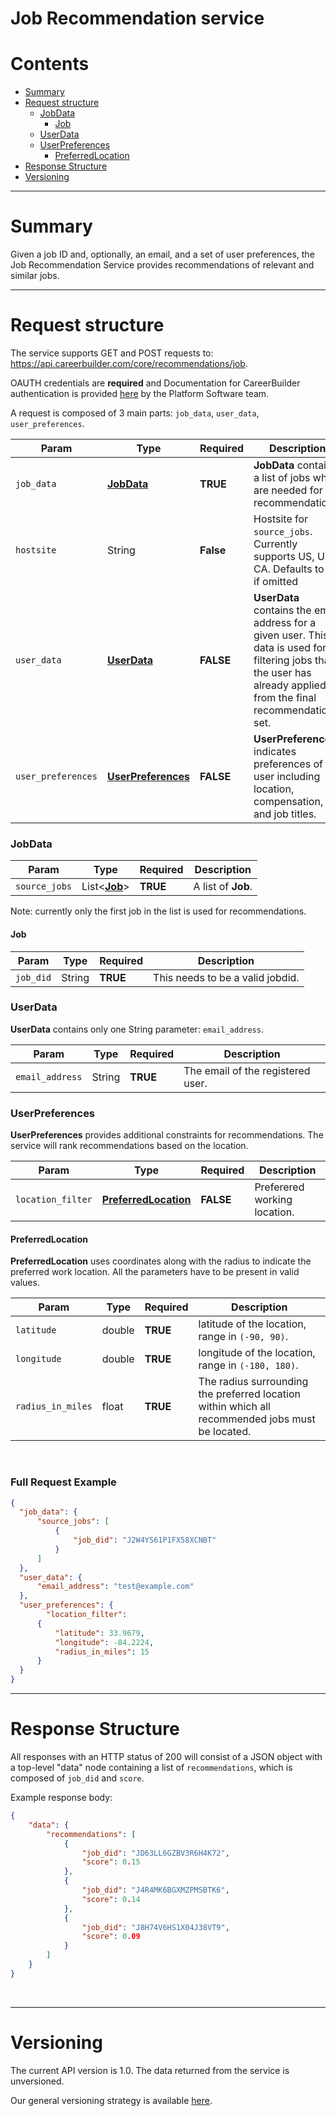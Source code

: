 # Job Recommendation service
# Contents

- [Summary](#summary)
- [Request structure](#request-structure)
  - [JobData](#jobdata)
    - [Job](#job)
  - [UserData](#userdata)
  - [UserPreferences](#userpreferences)
    - [PreferredLocation](#preferredlocation)
- [Response Structure](#response-structure)
- [Versioning](#versioning)

----------------------------
# Summary

Given a job ID and, optionally, an email, and a set of user preferences, the Job Recommendation Service provides recommendations of relevant and similar jobs.

----------------------------
# Request structure
The service supports GET and POST requests to:
https://api.careerbuilder.com/core/recommendations/job.

OAUTH credentials are **required** and Documentation for CareerBuilder authentication is provided [here](https://apimanagement.cbplatform.link/#/oauth/faq) by the Platform Software team.

A request is composed of 3 main parts:
`job_data`, `user_data`, `user_preferences`.

| Param    | Type | Required | Description |
|----------|------|----------|-------------|
| `job_data` | [**JobData**](#jobdata) | **TRUE** | **JobData** contains a list of jobs which are needed for recommendations.
| `hostsite` | String | **False** | Hostsite for `source_jobs`. Currently supports US, UK, CA. Defaults to US if omitted 
| `user_data` | [**UserData**](#userdata) | **FALSE** | **UserData** contains the  email address for a given user. This data is used for filtering jobs that the user has already applied to from the final recommendations set.
| `user_preferences` | [**UserPreferences**](#userpreferences) | **FALSE** | **UserPreferences** indicates preferences of the user including location, compensation, and job titles.

### JobData
| Param    | Type | Required | Description |
|----------|------|----------|-------------|
| `source_jobs` | List<[**Job**](#job)> | **TRUE** | A list of **Job**.

Note: currently only the first job in the list is used for recommendations.

#### Job
| Param    | Type | Required | Description |
|----------|------|----------|-------------|
| `job_did` | String | **TRUE** | This needs to be a valid jobdid.

### UserData
**UserData** contains only one String parameter: `email_address`.

| Param    | Type | Required | Description |
|----------|------|----------|-------------|
| `email_address` | String | **TRUE** | The email of the registered user.


### UserPreferences
**UserPreferences** provides additional constraints for recommendations. The service will rank recommendations based on the location.

| Param    | Type | Required | Description |
|----------|------|----------|-------------|
| `location_filter` | [**PreferredLocation**](#preferredlocation) | **FALSE** | Preferered working location.

#### PreferredLocation
**PreferredLocation** uses coordinates along with the radius to indicate the preferred work location. All the parameters have to be present in valid values.

| Param    | Type | Required | Description |
|----------|------|----------|-------------|
| `latitude` | double | **TRUE** | latitude of the location, range in `(-90, 90)`.
| `longitude` | double | **TRUE** | longitude of the location, range in `(-180, 180)`.
| `radius_in_miles` | float | **TRUE** | The radius surrounding the preferred location within which all recommended jobs must be located.

&nbsp;
### Full Request Example

```json
{
  "job_data": {
      "source_jobs": [
          {
              "job_did": "J2W4YS61P1FX58XCNBT"
          }
      ]
  },
  "user_data": {
      "email_address": "test@example.com"
  },
  "user_preferences": {
    	"location_filter":
      {
          "latitude": 33.9679,
          "longitude": -84.2224,
          "radius_in_miles": 15
      }
  }
}
```
----------------------
# Response Structure

All responses with an HTTP status of 200 will consist of a JSON object with a top-level "data" node containing a list of `recommendations`, which is composed of `job_did` and `score`.

Example response body:
```JSON
{
    "data": {
        "recommendations": [
            {
                "job_did": "JD63LL6GZBV3R6H4K72",
                "score": 0.15
            },
            {
                "job_did": "J4R4MK6BGXMZPMSBTK6",
                "score": 0.14
            },
            {
                "job_did": "J8H74V6HS1X04J38VT9",
                "score": 0.09
            }
        ]
    }
}
```

&nbsp;

-----------
# Versioning
The current API version is 1.0. The data returned from the service is unversioned.

Our general versioning strategy is available [here](/Versioning.md).
